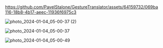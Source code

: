 
https://github.com/PavelStalone/GestureTranslator/assets/64159732/069ba116-18b8-4b17-aeec-11936f6975c3


![photo_2024-01-04_05-00-37 (2)](https://github.com/PavelStalone/GestureTranslator/assets/64159732/411ca51d-f643-47a4-a426-47b0dee876c4)

![photo_2024-01-04_05-00-37](https://github.com/PavelStalone/GestureTranslator/assets/64159732/bac8a471-6ee2-49e7-a917-357fe89e207f)

![photo_2024-01-04_05-00-49](https://github.com/PavelStalone/GestureTranslator/assets/64159732/495a43eb-9cf7-4590-9ad9-9f2fe5f0a7ad)
